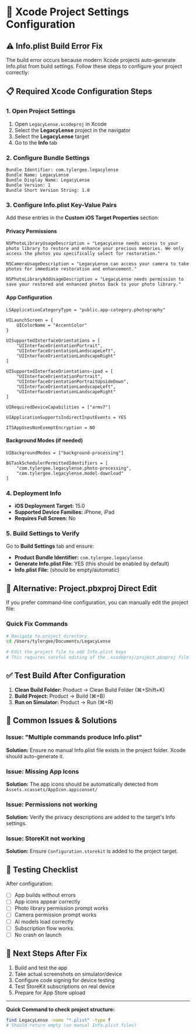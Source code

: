 # 🔧 **Xcode Project Settings Configuration**

## **⚠️ Info.plist Build Error Fix**

The build error occurs because modern Xcode projects auto-generate Info.plist from build settings. Follow these steps to configure your project correctly:

## **📋 Required Xcode Configuration Steps**

### **1. Open Project Settings**
1. Open `LegacyLense.xcodeproj` in Xcode
2. Select the **LegacyLense** project in the navigator
3. Select the **LegacyLense** target
4. Go to the **Info** tab

### **2. Configure Bundle Settings**
```
Bundle Identifier: com.tylergee.legacylense
Bundle Name: LegacyLense
Bundle Display Name: LegacyLense
Bundle Version: 1
Bundle Short Version String: 1.0
```

### **3. Configure Info.plist Key-Value Pairs**
Add these entries in the **Custom iOS Target Properties** section:

#### **Privacy Permissions**
```
NSPhotoLibraryUsageDescription = "LegacyLense needs access to your photo library to restore and enhance your precious memories. We only access the photos you specifically select for restoration."

NSCameraUsageDescription = "LegacyLense can access your camera to take photos for immediate restoration and enhancement."

NSPhotoLibraryAddUsageDescription = "LegacyLense needs permission to save your restored and enhanced photos back to your photo library."
```

#### **App Configuration**
```
LSApplicationCategoryType = "public.app-category.photography"

UILaunchScreen = {
    UIColorName = "AccentColor"
}

UISupportedInterfaceOrientations = [
    "UIInterfaceOrientationPortrait",
    "UIInterfaceOrientationLandscapeLeft", 
    "UIInterfaceOrientationLandscapeRight"
]

UISupportedInterfaceOrientations~ipad = [
    "UIInterfaceOrientationPortrait",
    "UIInterfaceOrientationPortraitUpsideDown",
    "UIInterfaceOrientationLandscapeLeft",
    "UIInterfaceOrientationLandscapeRight"
]

UIRequiredDeviceCapabilities = ["armv7"]

UIApplicationSupportsIndirectInputEvents = YES

ITSAppUsesNonExemptEncryption = NO
```

#### **Background Modes** (if needed)
```
UIBackgroundModes = ["background-processing"]

BGTaskSchedulerPermittedIdentifiers = [
    "com.tylergee.legacylense.photo-processing",
    "com.tylergee.legacylense.model-download"
]
```

### **4. Deployment Info**
- **iOS Deployment Target:** 15.0
- **Supported Device Families:** iPhone, iPad
- **Requires Full Screen:** No

### **5. Build Settings to Verify**
Go to **Build Settings** tab and ensure:
- **Product Bundle Identifier:** `com.tylergee.legacylense`
- **Generate Info.plist File:** YES (this should be enabled by default)
- **Info.plist File:** (should be empty/automatic)

## **🔨 Alternative: Project.pbxproj Direct Edit**

If you prefer command-line configuration, you can manually edit the project file:

### **Quick Fix Commands**
```bash
# Navigate to project directory
cd /Users/tylergee/Documents/LegacyLense

# Edit the project file to add Info.plist keys
# This requires careful editing of the .xcodeproj/project.pbxproj file
```

## **✅ Test Build After Configuration**

1. **Clean Build Folder:** Product → Clean Build Folder (⌘+Shift+K)
2. **Build Project:** Product → Build (⌘+B)
3. **Run on Simulator:** Product → Run (⌘+R)

## **🚨 Common Issues & Solutions**

### **Issue: "Multiple commands produce Info.plist"**
**Solution:** Ensure no manual Info.plist file exists in the project folder. Xcode should auto-generate it.

### **Issue: Missing App Icons**
**Solution:** The app icons should be automatically detected from `Assets.xcassets/AppIcon.appiconset/`

### **Issue: Permissions not working**
**Solution:** Verify the privacy descriptions are added to the target's Info settings.

### **Issue: StoreKit not working**
**Solution:** Ensure `Configuration.storekit` is added to the project target.

## **📱 Testing Checklist**

After configuration:
- [ ] App builds without errors
- [ ] App icons appear correctly
- [ ] Photo library permission prompt works
- [ ] Camera permission prompt works  
- [ ] AI models load correctly
- [ ] Subscription flow works
- [ ] No crash on launch

## **🔄 Next Steps After Fix**

1. Build and test the app
2. Take actual screenshots on simulator/device
3. Configure code signing for device testing
4. Test StoreKit subscriptions on real device
5. Prepare for App Store upload

---

**Quick Command to check project structure:**
```bash
find LegacyLense -name "*.plist" -type f
# Should return empty (no manual Info.plist files)
```
